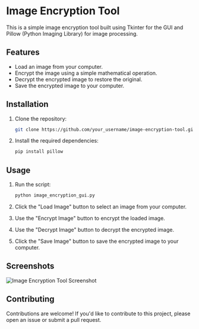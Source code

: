 # Image Encryption Tool

This is a simple image encryption tool built using Tkinter for the GUI and Pillow (Python Imaging Library) for image processing.

## Features

- Load an image from your computer.
- Encrypt the image using a simple mathematical operation.
- Decrypt the encrypted image to restore the original.
- Save the encrypted image to your computer.

## Installation

1. Clone the repository:

    ```bash
    git clone https://github.com/your_username/image-encryption-tool.git
    ```

2. Install the required dependencies:

    ```bash
    pip install pillow
    ```

## Usage

1. Run the script:

    ```bash
    python image_encryption_gui.py
    ```

2. Click the "Load Image" button to select an image from your computer.
3. Use the "Encrypt Image" button to encrypt the loaded image.
4. Use the "Decrypt Image" button to decrypt the encrypted image.
5. Click the "Save Image" button to save the encrypted image to your computer.

## Screenshots

![Image Encryption Tool Screenshot](screenshots/screenshot.png)

## Contributing

Contributions are welcome! If you'd like to contribute to this project, please open an issue or submit a pull request.


